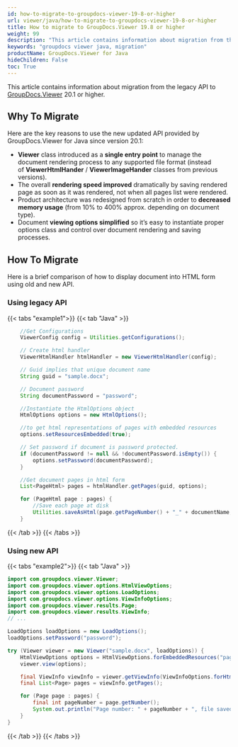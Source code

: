 ```yaml
---
id: how-to-migrate-to-groupdocs-viewer-19-8-or-higher
url: viewer/java/how-to-migrate-to-groupdocs-viewer-19-8-or-higher
title: How to migrate to GroupDocs.Viewer 19.8 or higher
weight: 99
description: "This article contains information about migration from the legacy API to GroupDocs.Viewer 19.8 or higher."
keywords: "groupdocs viewer java, migration"
productName: GroupDocs.Viewer for Java
hideChildren: False
toc: True
---
```

This article contains information about migration from the legacy API to [GroupDocs.Viewer](https://products.groupdocs.com/viewer) 20.1 or higher.

## Why To Migrate

Here are the key reasons to use the new updated API provided by GroupDocs.Viewer for Java since version 20.1:

* **Viewer** class introduced as a **single entry point** to manage the document rendering process to any supported file format (instead of **ViewerHtmlHander** / **ViewerImageHander** classes from previous versions).
* The overall **rendering speed improved** dramatically by saving rendered page as soon as it was rendered, not when all pages list were rendered.
* Product architecture was redesigned from scratch in order to **decreased memory usage** (from 10% to 400% approx. depending on document type).
* Document **viewing options simplified** so it’s easy to instantiate proper options class and control over document rendering and saving processes.

## How To Migrate

Here is a brief comparison of how to display document into HTML form using old and new API.  

### Using legacy API

{{< tabs "example1">}}
{{< tab "Java" >}}
```java
    //Get Configurations
    ViewerConfig config = Utilities.getConfigurations();

    // Create html handler
    ViewerHtmlHandler htmlHandler = new ViewerHtmlHandler(config);

    // Guid implies that unique document name 
    String guid = "sample.docx";

    // Document password
    String documentPassword = "password";

    //Instantiate the HtmlOptions object
    HtmlOptions options = new HtmlOptions();

    //to get html representations of pages with embedded resources
    options.setResourcesEmbedded(true);

    // Set password if document is password protected. 
    if (documentPassword != null && !documentPassword.isEmpty()) {
        options.setPassword(documentPassword);
    }

    //Get document pages in html form
    List<PageHtml> pages = htmlHandler.getPages(guid, options);

    for (PageHtml page : pages) {
        //Save each page at disk
        Utilities.saveAsHtml(page.getPageNumber() + "_" + documentName, page.getHtmlContent());
    }
```
{{< /tab >}}
{{< /tabs >}}

### Using new API

{{< tabs "example2">}}
{{< tab "Java" >}}
```java
import com.groupdocs.viewer.Viewer;
import com.groupdocs.viewer.options.HtmlViewOptions;
import com.groupdocs.viewer.options.LoadOptions;
import com.groupdocs.viewer.options.ViewInfoOptions;
import com.groupdocs.viewer.results.Page;
import com.groupdocs.viewer.results.ViewInfo;
// ...

LoadOptions loadOptions = new LoadOptions();
loadOptions.setPassword("password");

try (Viewer viewer = new Viewer("sample.docx", loadOptions)) {
    HtmlViewOptions options = HtmlViewOptions.forEmbeddedResources("page_{0}.html");
    viewer.view(options);

    final ViewInfo viewInfo = viewer.getViewInfo(ViewInfoOptions.forHtmlView());
    final List<Page> pages = viewInfo.getPages();

    for (Page page : pages) {
        final int pageNumber = page.getNumber();
        System.out.println("Page number: " + pageNumber + ", file saved as 'page_" + pageNumber + ".html'");
    }
}
```
{{< /tab >}}
{{< /tabs >}}